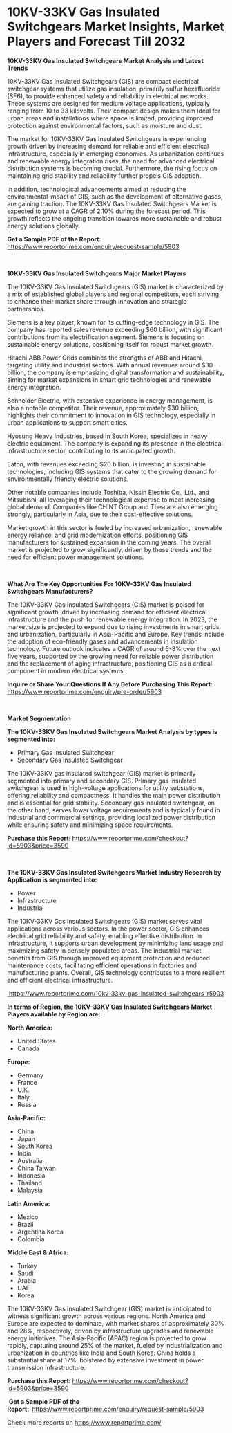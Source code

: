 <p><h1>10KV-33KV Gas Insulated Switchgears Market Insights, Market Players and Forecast Till 2032</h1></p><p><strong>10KV-33KV Gas Insulated Switchgears Market Analysis and Latest Trends</strong></p>
<p><p>10KV-33KV Gas Insulated Switchgears (GIS) are compact electrical switchgear systems that utilize gas insulation, primarily sulfur hexafluoride (SF6), to provide enhanced safety and reliability in electrical networks. These systems are designed for medium voltage applications, typically ranging from 10 to 33 kilovolts. Their compact design makes them ideal for urban areas and installations where space is limited, providing improved protection against environmental factors, such as moisture and dust.</p><p>The market for 10KV-33KV Gas Insulated Switchgears is experiencing growth driven by increasing demand for reliable and efficient electrical infrastructure, especially in emerging economies. As urbanization continues and renewable energy integration rises, the need for advanced electrical distribution systems is becoming crucial. Furthermore, the rising focus on maintaining grid stability and reliability further propels GIS adoption.</p><p>In addition, technological advancements aimed at reducing the environmental impact of GIS, such as the development of alternative gases, are gaining traction. The 10KV-33KV Gas Insulated Switchgears Market is expected to grow at a CAGR of 2.10% during the forecast period. This growth reflects the ongoing transition towards more sustainable and robust energy solutions globally.</p></p>
<p><strong>Get a Sample PDF of the Report:&nbsp;</strong> <a href="https://www.reportprime.com/enquiry/request-sample/5903?utm_campaign=3180&utm_medium=2&utm_source=Github&utm_content=ia&utm_term=19032025&utm_id=10kv-33kv-gas-insulated-switchgears">https://www.reportprime.com/enquiry/request-sample/5903</a></p>
<p>&nbsp;</p>
<p><strong>10KV-33KV Gas Insulated Switchgears Major Market Players</strong></p>
<p><p>The 10KV-33KV Gas Insulated Switchgears (GIS) market is characterized by a mix of established global players and regional competitors, each striving to enhance their market share through innovation and strategic partnerships.</p><p>Siemens is a key player, known for its cutting-edge technology in GIS. The company has reported sales revenue exceeding $60 billion, with significant contributions from its electrification segment. Siemens is focusing on sustainable energy solutions, positioning itself for robust market growth.</p><p>Hitachi ABB Power Grids combines the strengths of ABB and Hitachi, targeting utility and industrial sectors. With annual revenues around $30 billion, the company is emphasizing digital transformation and sustainability, aiming for market expansions in smart grid technologies and renewable energy integration.</p><p>Schneider Electric, with extensive experience in energy management, is also a notable competitor. Their revenue, approximately $30 billion, highlights their commitment to innovation in GIS technology, especially in urban applications to support smart cities.</p><p>Hyosung Heavy Industries, based in South Korea, specializes in heavy electric equipment. The company is expanding its presence in the electrical infrastructure sector, contributing to its anticipated growth.</p><p>Eaton, with revenues exceeding $20 billion, is investing in sustainable technologies, including GIS systems that cater to the growing demand for environmentally friendly electric solutions.</p><p>Other notable companies include Toshiba, Nissin Electric Co., Ltd., and Mitsubishi, all leveraging their technological expertise to meet increasing global demand. Companies like CHINT Group and Tbea are also emerging strongly, particularly in Asia, due to their cost-effective solutions.</p><p>Market growth in this sector is fueled by increased urbanization, renewable energy reliance, and grid modernization efforts, positioning GIS manufacturers for sustained expansion in the coming years. The overall market is projected to grow significantly, driven by these trends and the need for efficient power management solutions.</p></p>
<p>&nbsp;</p>
<p><strong>What Are The Key Opportunities For 10KV-33KV Gas Insulated Switchgears Manufacturers?</strong></p>
<p><p>The 10KV-33KV Gas Insulated Switchgears (GIS) market is poised for significant growth, driven by increasing demand for efficient electrical infrastructure and the push for renewable energy integration. In 2023, the market size is projected to expand due to rising investments in smart grids and urbanization, particularly in Asia-Pacific and Europe. Key trends include the adoption of eco-friendly gases and advancements in insulation technology. Future outlook indicates a CAGR of around 6-8% over the next five years, supported by the growing need for reliable power distribution and the replacement of aging infrastructure, positioning GIS as a critical component in modern electrical systems.</p></p>
<p><strong>Inquire or Share Your Questions If Any Before Purchasing This Report:</strong> <a href="https://www.reportprime.com/enquiry/pre-order/5903?utm_campaign=3180&utm_medium=2&utm_source=Github&utm_content=ia&utm_term=19032025&utm_id=10kv-33kv-gas-insulated-switchgears">https://www.reportprime.com/enquiry/pre-order/5903</a></p>
<p>&nbsp;</p>
<p><strong>Market Segmentation</strong></p>
<p><strong>The 10KV-33KV Gas Insulated Switchgears Market Analysis by types is segmented into:</strong></p>
<p><ul><li>Primary Gas Insulated Switchgear</li><li>Secondary Gas Insulated Switchgear</li></ul></p>
<p><p>The 10KV-33KV gas insulated switchgear (GIS) market is primarily segmented into primary and secondary GIS. Primary gas insulated switchgear is used in high-voltage applications for utility substations, offering reliability and compactness. It handles the main power distribution and is essential for grid stability. Secondary gas insulated switchgear, on the other hand, serves lower voltage requirements and is typically found in industrial and commercial settings, providing localized power distribution while ensuring safety and minimizing space requirements.</p></p>
<p><strong>Purchase this Report:&nbsp;</strong><a href="https://www.reportprime.com/checkout?id=5903&price=3590&utm_campaign=3180&utm_medium=2&utm_source=Github&utm_content=ia&utm_term=19032025&utm_id=10kv-33kv-gas-insulated-switchgears">https://www.reportprime.com/checkout?id=5903&price=3590</a></p>
<p>&nbsp;</p>
<p><strong>The 10KV-33KV Gas Insulated Switchgears Market Industry Research by Application is segmented into:</strong></p>
<p><ul><li>Power</li><li>Infrastructure</li><li>Industrial</li></ul></p>
<p><p>The 10KV-33KV Gas Insulated Switchgears (GIS) market serves vital applications across various sectors. In the power sector, GIS enhances electrical grid reliability and safety, enabling effective distribution. In infrastructure, it supports urban development by minimizing land usage and maximizing safety in densely populated areas. The industrial market benefits from GIS through improved equipment protection and reduced maintenance costs, facilitating efficient operations in factories and manufacturing plants. Overall, GIS technology contributes to a more resilient and efficient electrical infrastructure.</p></p>
<p><a href="https://www.reportprime.com/10kv-33kv-gas-insulated-switchgears-r5903?utm_campaign=3180&utm_medium=2&utm_source=Github&utm_content=ia&utm_term=19032025&utm_id=10kv-33kv-gas-insulated-switchgears">&nbsp;https://www.reportprime.com/10kv-33kv-gas-insulated-switchgears-r5903</a></p>
<p><strong>In terms of Region, the 10KV-33KV Gas Insulated Switchgears Market Players available by Region are:</strong></p>
<p>
    <p> <strong> North America: </strong>
        <ul>
            <li>United States</li>
            <li>Canada</li>
        </ul>
        </p> 
    <p> <strong> Europe: </strong>
        <ul>
            <li>Germany</li>
            <li>France</li>
            <li>U.K.</li>
            <li>Italy</li>
            <li>Russia</li>
        </ul>
        </p> 
    <p> <strong> Asia-Pacific: </strong>
        <ul>
            <li>China</li>
            <li>Japan</li>
            <li>South Korea</li>
            <li>India</li>
            <li>Australia</li>
            <li>China Taiwan</li>
            <li>Indonesia</li>
            <li>Thailand</li>
            <li>Malaysia</li>
        </ul>
        </p> 
    <p> <strong> Latin America: </strong>
        <ul>
            <li>Mexico</li>
            <li>Brazil</li>
            <li>Argentina Korea</li>
            <li>Colombia</li>
        </ul>
        </p> 
    <p> <strong> Middle East & Africa: </strong>
        <ul>
            <li>Turkey</li>
            <li>Saudi</li>
            <li>Arabia</li>
            <li>UAE</li>
            <li>Korea</li>
        </ul>
    </p>
    </p>
<p><p>The 10KV-33KV Gas Insulated Switchgear (GIS) market is anticipated to witness significant growth across various regions. North America and Europe are expected to dominate, with market shares of approximately 30% and 28%, respectively, driven by infrastructure upgrades and renewable energy initiatives. The Asia-Pacific (APAC) region is projected to grow rapidly, capturing around 25% of the market, fueled by industrialization and urbanization in countries like India and South Korea. China holds a substantial share at 17%, bolstered by extensive investment in power transmission infrastructure.</p></p>
<p><strong>Purchase this Report: </strong><a href="https://www.reportprime.com/checkout?id=5903&price=3590&utm_campaign=3180&utm_medium=2&utm_source=Github&utm_content=ia&utm_term=19032025&utm_id=10kv-33kv-gas-insulated-switchgears">https://www.reportprime.com/checkout?id=5903&price=3590</a></p>
<p>&nbsp;<strong>Get a Sample PDF of the Report:&nbsp;&nbsp;</strong><a href="https://www.reportprime.com/enquiry/request-sample/5903?utm_campaign=3180&utm_medium=2&utm_source=Github&utm_content=ia&utm_term=19032025&utm_id=10kv-33kv-gas-insulated-switchgears">https://www.reportprime.com/enquiry/request-sample/5903</a></p>
<p><strong></strong></p>
<p>Check more reports on <a href="https://www.reportprime.com/?utm_campaign=3180&utm_medium=2&utm_source=Github&utm_content=ia&utm_term=19032025&utm_id=10kv-33kv-gas-insulated-switchgears">https://www.reportprime.com/</a></p>